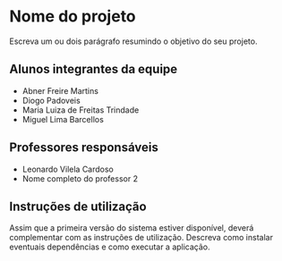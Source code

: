 # Nome do projeto
Escreva um ou dois  parágrafo resumindo o objetivo do seu projeto.

## Alunos integrantes da equipe

* Abner Freire Martins
* Diogo Padoveis 
* Maria Luiza de Freitas Trindade
* Miguel Lima Barcellos

## Professores responsáveis

* Leonardo Vilela Cardoso
* Nome completo do professor 2

## Instruções de utilização

Assim que a primeira versão do sistema estiver disponível, deverá complementar com as instruções de utilização. Descreva como instalar eventuais dependências e como executar a aplicação.

